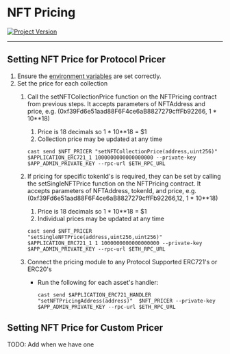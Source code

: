 # NFT Pricing
[![Project Version][version-image]][version-url]

---

## Setting NFT Price for Protocol Pricer

1.  Ensure the [environment variables][environment-url] are set correctly.
2.  Set the price for each collection
    1.  Call the setNFTCollectionPrice function on the NFTPricing contract from previous steps. It accepts parameters of NFTAddress and price, e.g. (0xf39Fd6e51aad88F6F4ce6aB8827279cffFb92266, 1 * 10**18)
        1.  Price is 18 decimals so 1 * 10**18 = $1
        2.  Collection price may be updated at any time
         ````
         cast send $NFT_PRICER "setNFTCollectionPrice(address,uint256)" $APPLICATION_ERC721_1 1000000000000000000 --private-key $APP_ADMIN_PRIVATE_KEY --rpc-url $ETH_RPC_URL

         ````
    2.  If pricing for specific tokenId's is required, they can be set by calling the setSingleNFTPrice function on the NFTPricing contract. It accepts parameters of NFTAddress, tokenId, and price, e.g. (0xf39Fd6e51aad88F6F4ce6aB8827279cffFb92266,12, 1 * 10**18)
        1.  Price is 18 decimals so 1 * 10**18 = $1
        2.  Individual prices may be updated at any time    
         ````
         cast send $NFT_PRICER "setSingleNFTPrice(address,uint256,uint256)" $APPLICATION_ERC721_1 1 1000000000000000000 --private-key $APP_ADMIN_PRIVATE_KEY --rpc-url $ETH_RPC_URL
         ````
    3. Connect the pricing module to any Protocol Supported ERC721's or ERC20's
   
        - Run the following for each asset's handler:
           ````
           cast send $APPLICATION_ERC721_HANDLER "setNFTPricingAddress(address)"  $NFT_PRICER --private-key $APP_ADMIN_PRIVATE_KEY --rpc-url $ETH_RPC_URL
           ````



## Setting NFT Price for Custom Pricer

TODO: Add when we have one

<!-- These are the body links -->
[environment-url]: ../SET-ENVIRONMENT.md

<!-- These are the header links -->
[version-image]: https://img.shields.io/badge/Version-1.1.0-brightgreen?style=for-the-badge&logo=appveyor
[version-url]: https://github.com/thrackle-io/Tron